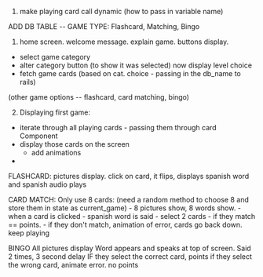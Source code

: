 1. make playing card call dynamic (how to pass in variable name)

ADD DB TABLE -- GAME TYPE: Flashcard, Matching, Bingo

1. home screen. welcome message. explain game.
   buttons display.

* select game category
* alter category button (to show it was selected)
  now display level choice
* fetch game cards (based on cat. choice - passing in the db_name to rails)

(other game options -- flashcard, card matching, bingo)

2. Displaying first game:

* iterate through all playing cards - passing them through card Component
* display those cards on the screen
  * add animations
*

FLASHCARD:
pictures display.
click on card, it flips, displays spanish word and spanish audio plays

CARD MATCH:
Only use 8 cards: (need a random method to choose 8 and store them in state as current_game) - 8 pictures show, 8 words show. - when a card is clicked - spanish word is said - select 2 cards - if they match == points. - if they don't match, animation of error, cards go back down. keep playing

BINGO
All pictures display
Word appears and speaks at top of screen. Said 2 times, 3 second delay
IF they select the correct card, points
if they select the wrong card, animate error. no points
